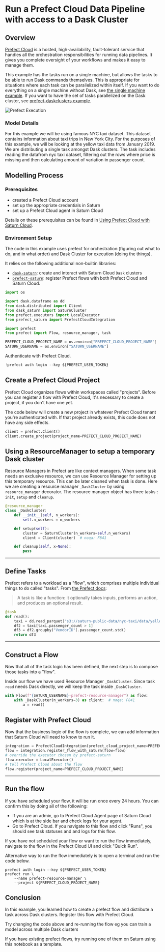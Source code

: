 # Run a Prefect Cloud Data Pipeline with access to a Dask Cluster



## Overview
[Prefect Cloud](https://www.prefect.io/cloud/) is a hosted, high-availability, fault-tolerant service that handles all the orchestration responsibilities for running data pipelines. It gives you complete oversight of your workflows and makes it easy to manage them.

This example has the tasks run on a single machine, but allows the tasks to be able to run Dask commands themselves. This is appropriate for situations where each task can be parallelized within itself. If you want to do everything on a single machine without Dask, see [the single machine example](<docs/user-guide/examples/python/prefect/qs-01-prefect-singlenode.md>). If you want to have the set of tasks parallelized on the Dask cluster, see [prefect-daskclusters example](<docs/user-guide/examples/python/prefect/qs-02-prefect-daskclusters.md>).

![Prefect Execution](https://saturn-public-assets.s3.us-east-2.amazonaws.com/example-resources/prefect_execute.png "doc-image")


### Model Details
For this example we will be using famous NYC taxi dataset. This dataset contains information about taxi trips in New York City. For the purposes of this example, we will be looking at the yellow taxi data from January 2019. We are distributing a single task amongst Dask clusters. The task includes reading the datafrom nyc taxi dataset, filtering out the rows where price is missing and then calculating amount of variation in passenger count.  

## Modelling Process

### Prerequisites
* created a Prefect Cloud account
* set up the appropriate credentials in Saturn
* set up a Prefect Cloud agent in Saturn Cloud

Details on these prerequisites can be found in [Using Prefect Cloud with Saturn Cloud](https://saturncloud.io/docs/user-guide/using-saturn-cloud/prefect_cloud/).

### Environment Setup

The code in this example uses prefect for orchestration (figuring out what to do, and in what order) and Dask Cluster for execution (doing the things).

It relies on the following additional non-builtin libraries:

* [`dask-saturn`](https://github.com/saturncloud/dask-saturn): create and interact with Saturn Cloud `Dask` clusters
* [`prefect-saturn`](https://github.com/saturncloud/prefect-saturn): register Prefect flows with both Prefect Cloud and  Saturn Cloud.



```python
import os

import dask.dataframe as dd
from dask.distributed import Client
from dask_saturn import SaturnCluster
from prefect.executors import LocalExecutor
from prefect_saturn import PrefectCloudIntegration

import prefect
from prefect import Flow, resource_manager, task

PREFECT_CLOUD_PROJECT_NAME = os.environ["PREFECT_CLOUD_PROJECT_NAME"]
SATURN_USERNAME = os.environ["SATURN_USERNAME"]
```

Authenticate with Prefect Cloud.


```python
!prefect auth login --key ${PREFECT_USER_TOKEN}
```

## Create a Prefect Cloud Project

Prefect Cloud organizes flows within workspaces called "projects". Before you can register a flow with Prefect Cloud, it's necessary to create a project, if you don't have one yet.

The code below will create a new project in whatever Prefect Cloud tenant you're authenticated with. If that project already exists, this code does not have any side effects.


```python
client = prefect.Client()
client.create_project(project_name=PREFECT_CLOUD_PROJECT_NAME)
```

## Using a ResourceManager to setup a temporary Dask cluster

Resource Managers in Prefect are like context managers. When some task needs an exclusive resource, we can use Resource Manager for setting up this temporary resource. This can be later cleaned when task is done.
Here we are creating a resource manager `_DaskCluster` by using `resource_manager` decorator. The resource manager object has three tasks : `init`, `setup` and `cleanup`. 


```python
@resource_manager
class _DaskCluster:
    def __init__(self, n_workers):
        self.n_workers = n_workers

    def setup(self):
        cluster = SaturnCluster(n_workers=self.n_workers)
        client = Client(cluster)  # noqa: F841

    def cleanup(self, x=None):
        pass
```

<hr>

## Define Tasks

Prefect refers to a workload as a "flow", which comprises multiple individual things to do called "tasks". From [the Prefect docs](https://docs.prefect.io/core/concepts/tasks.html):

> A task is like a function: it optionally takes inputs, performs an action, and produces an optional result.




```python
@task
def read():
    taxi = dd.read_parquet("s3://saturn-public-data/nyc-taxi/data/yellow_tripdata_2019-01.parquet")
    df2 = taxi[taxi.passenger_count > 1]
    df3 = df2.groupby("VendorID").passenger_count.std()
    return df3
```

<hr>

## Construct a Flow

Now that all of the task logic has been defined, the next step is to compose those tasks into a "flow".

Inside our flow we have used Resource Manager `_DaskCluster`. Since task `read` needs Dask directly, we will keep the task inside `_DaskCluster`. 


```python
with Flow(f"{SATURN_USERNAME}-prefect-resource-manager") as flow:
    with _DaskCluster(n_workers=3) as client:  # noqa: F841
        a = read()
```

## Register with Prefect Cloud


Now that the business logic of the flow is complete, we can add information that Saturn Cloud will need to know to run it.


```python
integration = PrefectCloudIntegration(prefect_cloud_project_name=PREFECT_CLOUD_PROJECT_NAME)
flow = integration.register_flow_with_saturn(flow=flow)
# override the executor chosen by prefect-saturn
flow.executor = LocalExecutor()
# tell Prefect Cloud about the flow
flow.register(project_name=PREFECT_CLOUD_PROJECT_NAME)
```

<hr>

## Run the flow

If you have scheduled your flow, it will be run once every 24 hours. You can confirm this by doing all of the following:

* If you are an admin, go to Prefect Cloud Agent page of Saturn Cloud which is at the side bar and check logs for your agent.
* Go to Prefect Cloud. If you navigate to this flow and click "Runs", you should see task statuses and and logs for this flow.

If you have not scheduled your flow or want to run the flow immediately, navigate to the flow in the Prefect Cloud UI and click "Quick Run".

Alternative way to run the flow immediately is to open a terminal and run the code below.
```shell
prefect auth login --key ${PREFECT_USER_TOKEN}
prefect run \
    --name prefect-resource-manager \
    --project ${PREFECT_CLOUD_PROJECT_NAME}
```



## Conclusion

In this example, you learned how to create a prefect flow and distribute a task across Dask clusters. Register this flow with Prefect Cloud.

Try changing the code above and re-running the flow eg you can train a model across multiple Dask clusters

If you have existing prefect flows, try running one of them on Saturn using this notebook as a template.


